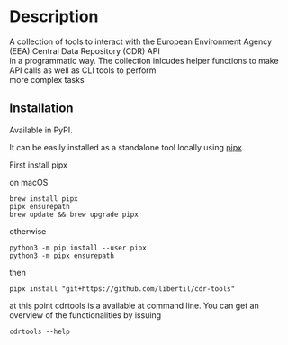 # Description

A collection of tools to interact with the European Environment Agency (EEA) Central Data Repository (CDR) API  
in a programmatic way. The collection inlcudes helper functions to make API calls as well as CLI tools to perform   
more complex tasks


## Installation


Available in PyPI.

It can be easily installed as a standalone tool locally using [pipx](https://pypa.github.io/pipx).  

First install pipx 

on macOS

	brew install pipx
	pipx ensurepath
	brew update && brew upgrade pipx


otherwise

	python3 -m pip install --user pipx
	python3 -m pipx ensurepath

then

	pipx install "git+https://github.com/libertil/cdr-tools"


at this point cdrtools is a available at command line. You can get an overview of the functionalities by issuing

	cdrtools --help
